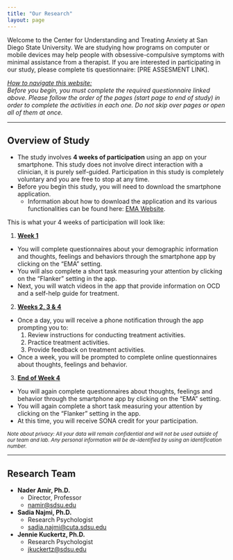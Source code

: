 ```yaml
---
title: "Our Research"
layout: page
---
```


Welcome to the Center for Understanding and Treating Anxiety at San Diego State University. We are studying how programs on computer or mobile devices may help people with obsessive-compulsive symptoms with minimal assistance from a therapist. 
If you are interested in participating in our study, please complete tis questionnaire: [PRE ASSESMENT LINK].

*<ins>How to navigate this website:</ins><br/>Before you begin, you must complete the required questionnaire linked above. Please follow the order of the pages (start page to end of study) in order to complete the activities in each one. Do not skip over pages or open all of them at once.*

- - - -

## Overview of Study
- The study involves **4 weeks of participation** using an app on your smartphone. This study does not involve direct interaction with a clinician, it is purely self-guided. Participation in this study is completely voluntary and you are free to stop at any time. 
- Before you begin this study, you will need to download the smartphone application.
  - Information about how to download the application and its various functionalities can be found here: <ins>[EMA Website](https://cutapublic.s3-us-west-1.amazonaws.com/cutaweb/ema/index.html)</ins>.

This is what your 4 weeks of participation will look like:
1. **<ins>Week 1</ins>**
  - You will complete questionnaires about your demographic information and thoughts, feelings and behaviors through the smartphone app by clicking on the “EMA” setting.
  - You will also complete a short task measuring your attention by clicking on the “Flanker” setting in the app.
  - Next, you will watch videos in the app that provide information on OCD and a self-help guide for treatment.

2. **<ins>Weeks 2, 3 & 4</ins>**
  - Once a day, you will receive a phone notification through the app prompting you to:
    1. Review instructions for conducting treatment activities.
    2. Practice treatment activities.
    3. Provide feedback on treatment activities.
  - Once a week, you will be prompted to complete online questionnaires about thoughts, feelings and behavior.

3. **<ins>End of Week 4</ins>**
  - You will again complete questionnaires about thoughts, feelings and behavior through the smartphone app by clicking on the “EMA” setting.
  - You will again complete a short task measuring your attention by clicking on the “Flanker” setting in the app.
  - At this time, you will receive SONA credit for your participation.

*<sub>Note about privacy: All your data will remain confidential and will not be used outside of our team and lab. Any personal information will be de-identified by using an identification number.</sub>*

- - - -

## Research Team
- **Nader Amir, Ph.D.**
  - Director, Professor
  - <ins>[namir@sdsu.edu](mailto:namir@sdsu.edu)</ins>
- **Sadia Najmi, Ph.D.**
  - Research Psychologist
  - <ins>[sadia.najmi@cuta.sdsu.edu](mailto:sadia.najmi@cuta.sdsu.edu)</ins>
- **Jennie Kuckertz, Ph.D.**
  - Research Psychologist
  - <ins>[jkuckertz@sdsu.edu](mailto:jkuckertz@sdsu.edu)</ins>
